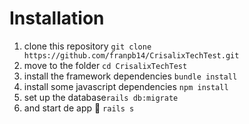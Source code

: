 # Installation

1. clone this repository `git clone https://github.com/franpb14/CrisalixTechTest.git`
2. move to the folder `cd CrisalixTechTest`
3. install the framework dependencies `bundle install`
4. install some javascript dependencies `npm install`
5. set up the database`rails db:migrate`
6. and start de app :rocket: `rails s`
